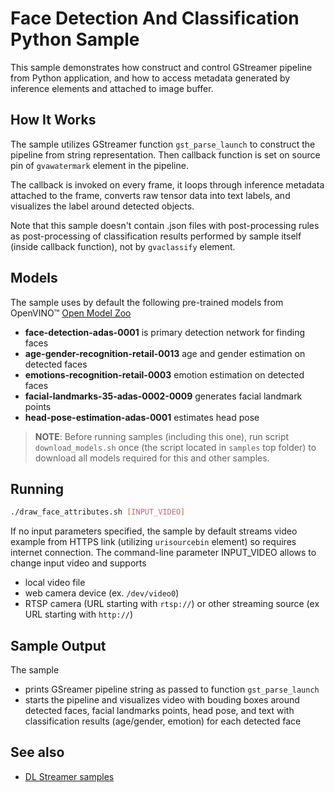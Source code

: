 # Face Detection And Classification Python Sample

This sample demonstrates how construct and control GStreamer pipeline from Python application, and how to access metadata generated by inference elements and attached to image buffer.

## How It Works
The sample utilizes GStreamer function `gst_parse_launch` to construct the pipeline from string representation. Then callback function is set on source pin of `gvawatermark` element in the pipeline.

The callback is invoked on every frame, it loops through inference metadata attached to the frame, converts raw tensor data into text labels, and visualizes the label around detected objects.

Note that this sample doesn't contain .json files with post-processing rules as post-processing of classification results performed by sample itself (inside callback function), not by `gvaclassify` element.

## Models

The sample uses by default the following pre-trained models from OpenVINO™ [Open Model Zoo](https://github.com/opencv/open_model_zoo)
*   __face-detection-adas-0001__ is primary detection network for finding faces
*   __age-gender-recognition-retail-0013__ age and gender estimation on detected faces
*   __emotions-recognition-retail-0003__ emotion estimation on detected faces
*   __facial-landmarks-35-adas-0002-0009__ generates facial landmark points
*   __head-pose-estimation-adas-0001__ estimates head pose

> **NOTE**: Before running samples (including this one), run script `download_models.sh` once (the script located in `samples` top folder) to download all models required for this and other samples.

## Running

```sh
./draw_face_attributes.sh [INPUT_VIDEO]
```

If no input parameters specified, the sample by default streams video example from HTTPS link (utilizing `urisourcebin` element) so requires internet connection.
The command-line parameter INPUT_VIDEO allows to change input video and supports
* local video file
* web camera device (ex. `/dev/video0`)
* RTSP camera (URL starting with `rtsp://`) or other streaming source (ex URL starting with `http://`)

## Sample Output

The sample
* prints GSreamer pipeline string as passed to function `gst_parse_launch`
* starts the pipeline and visualizes video with bouding boxes around detected faces, facial landmarks points, head pose, and text with classification results (age/gender, emotion) for each detected face

## See also
* [DL Streamer samples](../../README.md)
